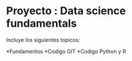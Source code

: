 # Proyecto : Data science fundamentals 

Incluye los siguientes topicos:

*Fundamentos
*Codigo GIT
*Codigo Python y R
